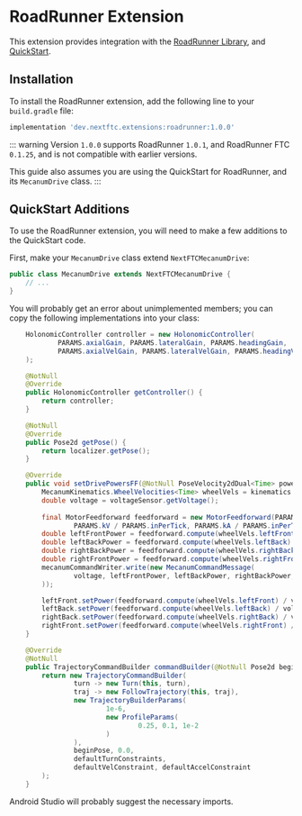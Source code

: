 # RoadRunner Extension

This extension provides integration with the 
[RoadRunner Library](https://rr.brott.dev/),
and [QuickStart](https://github.com/acmerobotics/road-runner-quickstart).

## Installation

To install the RoadRunner extension,
add the following line to your `build.gradle` file:

```groovy
implementation 'dev.nextftc.extensions:roadrunner:1.0.0'
```

::: warning
Version `1.0.0` supports RoadRunner `1.0.1`,
and RoadRunner FTC `0.1.25`,
and is not compatible with earlier versions.

This guide also assumes you are using
the QuickStart for RoadRunner,
and its `MecanumDrive` class.
:::

## QuickStart Additions

To use the RoadRunner extension,
you will need to make a few additions to the QuickStart code.

First, make your `MecanumDrive` class extend `NextFTCMecanumDrive`:

```java
public class MecanumDrive extends NextFTCMecanumDrive {
    // ...
}
```

You will probably get an error about unimplemented members;
you can copy the following implementations into your class:

```java
    HolonomicController controller = new HolonomicController(
            PARAMS.axialGain, PARAMS.lateralGain, PARAMS.headingGain,
            PARAMS.axialVelGain, PARAMS.lateralVelGain, PARAMS.headingVelGain
    );

    @NotNull
    @Override
    public HolonomicController getController() {
        return controller;
    }

    @NotNull
    @Override
    public Pose2d getPose() {
        return localizer.getPose();
    }

    @Override
    public void setDrivePowersFF(@NotNull PoseVelocity2dDual<Time> powers) {
        MecanumKinematics.WheelVelocities<Time> wheelVels = kinematics.inverse(poseVelocity2dDual);
        double voltage = voltageSensor.getVoltage();
       
        final MotorFeedforward feedforward = new MotorFeedforward(PARAMS.kS,
                PARAMS.kV / PARAMS.inPerTick, PARAMS.kA / PARAMS.inPerTick);
        double leftFrontPower = feedforward.compute(wheelVels.leftFront) / voltage;
        double leftBackPower = feedforward.compute(wheelVels.leftBack) / voltage;
        double rightBackPower = feedforward.compute(wheelVels.rightBack) / voltage;
        double rightFrontPower = feedforward.compute(wheelVels.rightFront) / voltage;
        mecanumCommandWriter.write(new MecanumCommandMessage(
                voltage, leftFrontPower, leftBackPower, rightBackPower, rightFrontPower
        ));

        leftFront.setPower(feedforward.compute(wheelVels.leftFront) / voltage);
        leftBack.setPower(feedforward.compute(wheelVels.leftBack) / voltage);
        rightBack.setPower(feedforward.compute(wheelVels.rightBack) / voltage);
        rightFront.setPower(feedforward.compute(wheelVels.rightFront) / voltage);
    }

    @Override
    @NotNull
    public TrajectoryCommandBuilder commandBuilder(@NotNull Pose2d beginPose) {
        return new TrajectoryCommandBuilder(
                turn -> new Turn(this, turn),
                traj -> new FollowTrajectory(this, traj),
                new TrajectoryBuilderParams(
                        1e-6,
                        new ProfileParams(
                                0.25, 0.1, 1e-2
                        )
                ),
                beginPose, 0.0,
                defaultTurnConstraints,
                defaultVelConstraint, defaultAccelConstraint
        );
    }
```

Android Studio will probably suggest the necessary imports.

